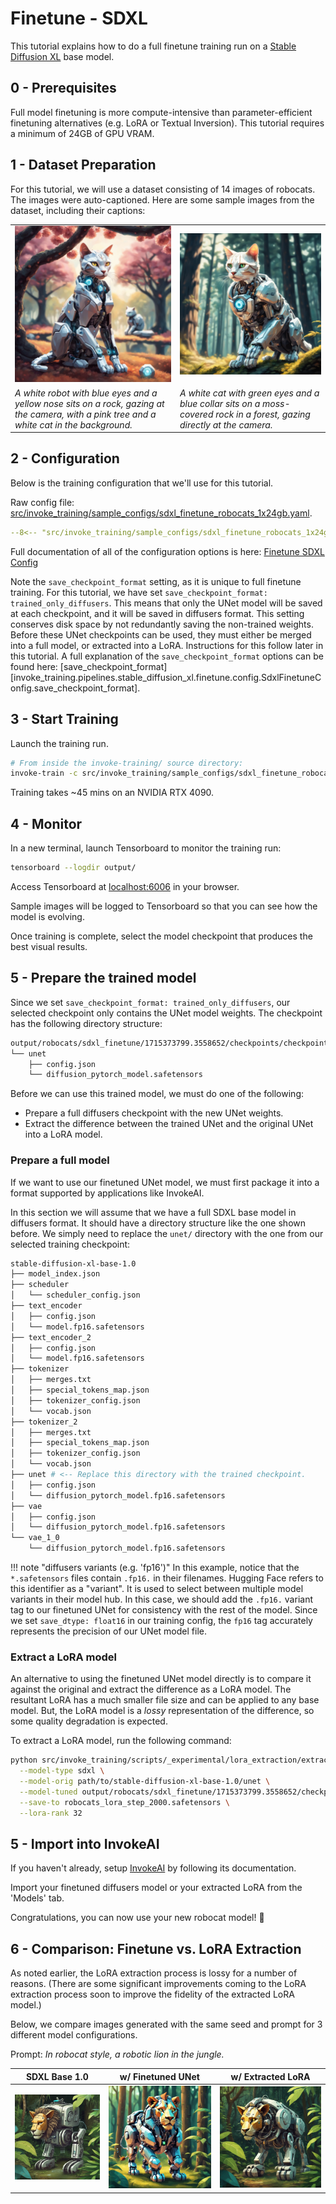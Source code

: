 # Finetune - SDXL

This tutorial explains how to do a full finetune training run on a [Stable Diffusion XL](https://huggingface.co/stabilityai/stable-diffusion-xl-base-1.0) base model.

## 0 - Prerequisites

Full model finetuning is more compute-intensive than parameter-efficient finetuning alternatives (e.g. LoRA or Textual Inversion). This tutorial requires a minimum of 24GB of GPU VRAM.

## 1 - Dataset Preparation

For this tutorial, we will use a dataset consisting of 14 images of robocats. The images were auto-captioned. Here are some sample images from the dataset, including their captions:

| | |
| - | - |
| ![A white robot with blue eyes and a yellow nose sits on a rock, gazing at the camera, with a pink tree and a white cat in the background.](../../images/robocats/sipu3h70yb87rju8a8l36ejr.jpg) | ![A white cat with green eyes and a blue collar sits on a moss-covered rock in a forest, gazing directly at the camera.](../../images/robocats/v2h3ld50bi9owhhzo9gf9utg.jpg) |
| *A white robot with blue eyes and a yellow nose sits on a rock, gazing at the camera, with a pink tree and a white cat in the background.* | *A white cat with green eyes and a blue collar sits on a moss-covered rock in a forest, gazing directly at the camera.* |

## 2 - Configuration

Below is the training configuration that we'll use for this tutorial.

Raw config file: [src/invoke_training/sample_configs/sdxl_finetune_robocats_1x24gb.yaml](https://github.com/invoke-ai/invoke-training/blob/main/src/invoke_training/sample_configs/sdxl_finetune_robocats_1x24gb.yaml).


```yaml title="sdxl_finetune_robocats_1x24gb.yaml"
--8<-- "src/invoke_training/sample_configs/sdxl_finetune_robocats_1x24gb.yaml"
```

Full documentation of all of the configuration options is here: [Finetune SDXL Config](../../reference/config/pipelines/sdxl_finetune.md)

Note the `save_checkpoint_format` setting, as it is unique to full finetune training. For this tutorial, we have set `save_checkpoint_format: trained_only_diffusers`. This means that only the UNet model will be saved at each checkpoint, and it will be saved in diffusers format. This setting conserves disk space by not redundantly saving the non-trained weights. Before these UNet checkpoints can be used, they must either be merged into a full model, or extracted into a LoRA. Instructions for this follow later in this tutorial. A full explanation of the `save_checkpoint_format` options can be found here:  [save_checkpoint_format][invoke_training.pipelines.stable_diffusion_xl.finetune.config.SdxlFinetuneConfig.save_checkpoint_format].


## 3 - Start Training

Launch the training run.
```bash
# From inside the invoke-training/ source directory:
invoke-train -c src/invoke_training/sample_configs/sdxl_finetune_robocats_1x24gb.yaml
```

Training takes ~45 mins on an NVIDIA RTX 4090.

## 4 - Monitor

In a new terminal, launch Tensorboard to monitor the training run:
```bash
tensorboard --logdir output/
```
Access Tensorboard at [localhost:6006](http://localhost:6006) in your browser.

Sample images will be logged to Tensorboard so that you can see how the model is evolving.

Once training is complete, select the model checkpoint that produces the best visual results.

## 5 - Prepare the trained model

Since we set `save_checkpoint_format: trained_only_diffusers`, our selected checkpoint only contains the UNet model weights. The checkpoint has the following directory structure:

```bash
output/robocats/sdxl_finetune/1715373799.3558652/checkpoints/checkpoint-epoch_00000500-step_00002000/
└── unet
    ├── config.json
    └── diffusion_pytorch_model.safetensors
```

Before we can use this trained model, we must do one of the following:

- Prepare a full diffusers checkpoint with the new UNet weights.
- Extract the difference between the trained UNet and the original UNet into a LoRA model.

### Prepare a full model

If we want to use our finetuned UNet model, we must first package it into a format supported by applications like InvokeAI.

In this section we will assume that we have a full SDXL base model in diffusers format. It should have a directory structure like the one shown before. We simply need to replace the `unet/` directory with the one from our selected training checkpoint:
```bash
stable-diffusion-xl-base-1.0
├── model_index.json
├── scheduler
│   └── scheduler_config.json
├── text_encoder
│   ├── config.json
│   └── model.fp16.safetensors
├── text_encoder_2
│   ├── config.json
│   └── model.fp16.safetensors
├── tokenizer
│   ├── merges.txt
│   ├── special_tokens_map.json
│   ├── tokenizer_config.json
│   └── vocab.json
├── tokenizer_2
│   ├── merges.txt
│   ├── special_tokens_map.json
│   ├── tokenizer_config.json
│   └── vocab.json
├── unet # <-- Replace this directory with the trained checkpoint.
│   ├── config.json
│   └── diffusion_pytorch_model.fp16.safetensors
├── vae
│   ├── config.json
│   └── diffusion_pytorch_model.fp16.safetensors
└── vae_1_0
    └── diffusion_pytorch_model.fp16.safetensors
```

!!! note "diffusers variants (e.g. 'fp16')"
    In this example, notice that the `*.safetensors` files contain `.fp16.` in their filenames. Hugging Face refers to this identifier as a "variant". It is used to select between multiple model variants in their model hub.
    In this case, we should add the `.fp16.` variant tag to our finetuned UNet for consistency with the rest of the model. Since we set `save_dtype: float16` in our training config, the `fp16` tag accurately represents the precision of our UNet model file.

### Extract a LoRA model

An alternative to using the finetuned UNet model directly is to compare it against the original and extract the difference as a LoRA model. The resultant LoRA has a much smaller file size and can be applied to any base model. But, the LoRA model is a *lossy* representation of the difference, so some quality degradation is expected.

To extract a LoRA model, run the following command:
```bash
python src/invoke_training/scripts/_experimental/lora_extraction/extract_lora_from_checkpoint.py \
  --model-type sdxl \
  --model-orig path/to/stable-diffusion-xl-base-1.0/unet \
  --model-tuned output/robocats/sdxl_finetune/1715373799.3558652/checkpoints/checkpoint-epoch_00000500-step_00002000/unet \
  --save-to robocats_lora_step_2000.safetensors \
  --lora-rank 32
```

## 5 - Import into InvokeAI

If you haven't already, setup [InvokeAI](https://github.com/invoke-ai/InvokeAI) by following its documentation.

Import your finetuned diffusers model or your extracted LoRA from the 'Models' tab.

Congratulations, you can now use your new robocat model! 🎉

## 6 - Comparison: Finetune vs. LoRA Extraction

As noted earlier, the LoRA extraction process is lossy for a number of reasons. (There are some significant improvements coming to the LoRA extraction process soon to improve the fidelity of the extracted LoRA model.)

Below, we compare images generated with the same seed and prompt for 3 different model configurations.

Prompt: *In robocat style, a robotic lion in the jungle.*

| SDXL Base 1.0 | w/ Finetuned UNet | w/ Extracted LoRA |
| - | - | - |
| ![Image generated with SDXL Base 1.0. Prompt: In robocat style, a robotic lion in the jungle.](../../images/robocats/lion_base.jpg) | ![Image generated with finetuned UNet. Prompt: In robocat style, a robotic lion in the jungle.](../../images/robocats/lion_finetuned.jpg) | ![Image generated with extracted LoRA. Prompt: In robocat style, a robotic lion in the jungle.](../../images/robocats/lion_extracted_lora.jpg)
